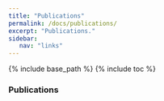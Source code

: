 ```yaml
---
title: "Publications"
permalink: /docs/publications/
excerpt: "Publications."
sidebar: 
   nav: "links"
---
```


{% include base_path %}
{% include toc %}

### Publications
